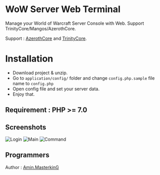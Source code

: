 # WoW Server Web Terminal

Manage your World of Warcraft Server Console with Web. Support TrinityCore/Mangos/AzerothCore.

Support : [AzerothCore](http://azerothcore.org) and [TrinityCore](http://TrinityCore.org).

# Installation

 - Download project & unzip.
 - Go to `application/config/` folder and change `config.php.sample` file name to `config.php`
 - Open config file and set your server data.
 - Enjoy that.

## Requirement : PHP >= 7.0

## Screenshots


![Login](https://raw.githubusercontent.com/masterking32/WoWServerWebTerminal/master/screenshots/Screenshot_1.png)
![Main](https://raw.githubusercontent.com/masterking32/WoWServerWebTerminal/master/screenshots/Screenshot_2.png)
![Command](https://raw.githubusercontent.com/masterking32/WoWServerWebTerminal/master/screenshots/Screenshot_3.png)

## Programmers

Author : [Amin.MasterkinG](https://masterking32.com)

